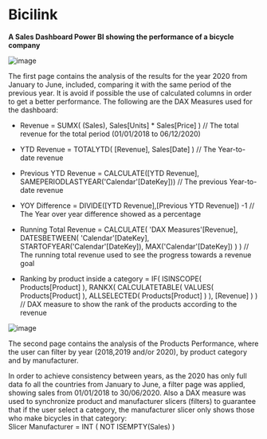 # Bicilink
**A Sales Dashboard Power BI showing the performance of a bicycle company**

![image](https://user-images.githubusercontent.com/47380398/236808628-3b2996f5-a99a-4cbe-a4ee-584eec99f0cd.png)

The first page contains the analysis of the results for the year 2020 from January to June, included, comparing it with the same period of the previous year.
It is avoid if possible the use of calculated columns in order to get a better performance. The following are the DAX Measures used for the dashboard: 

  
- Revenue = SUMX( (Sales), Sales[Units] * Sales[Price] )   //  The total revenue for the total period (01/01/2018 to 06/12/2020) 
 
- YTD Revenue =  TOTALYTD( [Revenue], Sales[Date] )   // The Year-to-date revenue  
  


- Previous YTD Revenue = CALCULATE([YTD Revenue], SAMEPERIODLASTYEAR('Calendar'[DateKey])) // The previous Year-to-date revenue 

- YOY Difference =  DIVIDE([YTD Revenue],[Previous YTD Revenue]) -1  // The Year over year difference showed as a percentage

- Running Total Revenue = 
    CALCULATE( 
        'DAX Measures'[Revenue], 
        DATESBETWEEN( 
            'Calendar'[DateKey], 
            STARTOFYEAR('Calendar'[DateKey]),
            MAX('Calendar'[DateKey])
        )
    )  // The running total revenue used to see the progress towards a revenue goal
 
 - Ranking by product inside a category = 
    IF(
        ISINSCOPE( Products[Product] ),
        RANKX(
            CALCULATETABLE(
                VALUES( Products[Product] ),
                ALLSELECTED( Products[Product] )
            ),
            [Revenue]
        )
    )  // DAX measure to show the rank of the products according to the revenue
    
![image](https://user-images.githubusercontent.com/47380398/236815426-b213fe08-1204-44b8-838e-ac13469f6c5b.png)

The second page contains the analysis of the Products Performance, where the user can filter by year (2018,2019 and/or 2020), by product category and by manufacturer.

In order to achieve consistency between years, as the 2020 has only full data fo all the countries from January to June, a filter page was applied, showing sales from 01/01/2018 to 30/06/2020.
Also a DAX measure was used to synchronize product and manufacturer slicers (filters) to guarantee that if the user select a category, the manufacturer slicer only shows those who make bicycles in that category:  
Slicer Manufacturer = 
  INT ( NOT ISEMPTY(Sales) )
